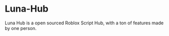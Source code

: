 # Luna-Hub
Luna Hub is a open sourced Roblox Script Hub, with a ton of features made by one person.
